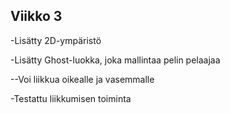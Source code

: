 ## Viikko 3

-Lisätty 2D-ympäristö

-Lisätty Ghost-luokka, joka mallintaa pelin pelaajaa

--Voi liikkua oikealle ja vasemmalle

-Testattu liikkumisen toiminta

